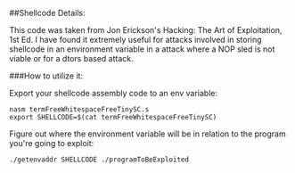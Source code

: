 ##Shellcode Details:

This code was taken from Jon Erickson's Hacking: The Art of Exploitation, 1st Ed. I have found it extremely useful for attacks involved in storing shellcode in an environment variable in a attack where a NOP sled is not viable or for a dtors based attack. 

###How to utilize it:

Export your shellcode assembly code to an env variable:

``` 
nasm termFreeWhitespaceFreeTinySC.s
export SHELLCODE=$(cat termFreeWhitespaceFreeTinySC)
``` 

Figure out where the environment variable will be in relation to the program you're going to exploit: 

``` 
./getenvaddr SHELLCODE ./programToBeExploited
``` 